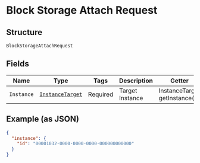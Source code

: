 
# Block Storage Attach Request

## Structure

`BlockStorageAttachRequest`

## Fields

| Name | Type | Tags | Description | Getter | Setter |
|  --- | --- | --- | --- | --- | --- |
| `Instance` | [`InstanceTarget`](../../doc/models/instance-target.md) | Required | Target Instance | InstanceTarget getInstance() | setInstance(InstanceTarget instance) |

## Example (as JSON)

```json
{
  "instance": {
    "id": "00001032-0000-0000-0000-000000000000"
  }
}
```


